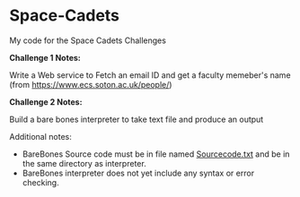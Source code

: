 # Space-Cadets
My code for the Space Cadets Challenges

**Challenge 1 Notes:**

Write a Web service to Fetch an email ID and get a faculty memeber's name (from https://www.ecs.soton.ac.uk/people/)


**Challenge 2 Notes:**

Build a bare bones interpreter to take text file and produce an output

Additional notes:
 - BareBones Source code must be in file named [Sourcecode.txt](https://github.com/OlivandoGit/Space-Cadets/blob/master/Challenge2/Sourcecode.txt) and be in the same directory as interpreter.
 - BareBones interpreter does not yet include any syntax or error checking.
